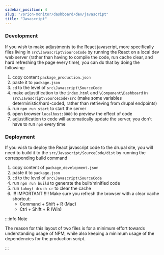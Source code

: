```yaml
---
sidebar_position: 4
slug: "/orion-monitor/dashboard/dev/javascript"
title: "Javascript"
---
```


### Development
If you wish to make adjustments to the React javascript, more specifically files living in  `src\Javascript\SourceCode` by running the React on a local dev web server (rather than having to compile the code, run cache clear, and hard refreshing the page every time), you can do that by doing the following:
1. copy content  `package_production.json`
2. paste it to `package.json`
3. `cd` to the level of `src\Javascript\SourceCode`
4. make adjustification to the `index.html`  and `\Component\Dashboard` in `src\Javascript\SourceCode\src`  (make some variables deterministic/hard-coded, rather than retrieving from drupal endpoints)
5. run `npm run start` to start the server
6. open browser `localhost:8080` to preview the effect of code
7. adjustification to code will automatically update the server, you don't have to run `npm` every time

### Deployment
If you wish to deploy the React javascript code to the drupal site, you will need to build it to the `src/Javascript/SourceCode/dist` by running the corresponding build command
1. copy content of `package_development.json`
2. paste it to `package.json`
3. `cd` to the level of `src\Javascript\SourceCode`
4. run `npm run build` to generate the built/minified code
5. run `(ahoy) drush cr` to clear the cache
6. !!! IMPORTANT !!!! Make sure you refresh the browser with a clear cache shortcut:
	- Command + Shift + R (Mac)
	- Ctrl + Shift + R (Win)

:::info Note

The reason for this layout of two files is for a minimum effort towards understanding usage of NPM, while also keeping a minimum usage of the dependencies for the production script.

:::
